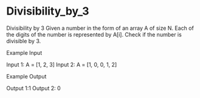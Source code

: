 # Divisibility_by_3
Divisibility by 3
Given a number in the form of an array A of size N. Each of the digits of the number is represented by A[i]. Check if the number is divisible by 3.

Example Input

Input 1:
A = [1, 2, 3]
Input 2:
A = [1, 0, 0, 1, 2]


Example Output

Output 1:1
Output 2: 0
